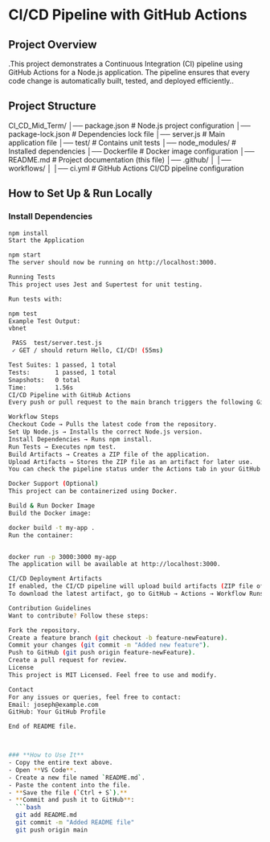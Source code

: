 # CI/CD Pipeline with GitHub Actions

## Project Overview
.This project demonstrates a Continuous Integration (CI) pipeline using GitHub Actions for a Node.js application. The pipeline ensures that every code change is automatically built, tested, and deployed efficiently..

## Project Structure
CI_CD_Mid_Term/
│── package.json # Node.js project configuration
│── package-lock.json # Dependencies lock file
│── server.js # Main application file
│── test/ # Contains unit tests
│── node_modules/ # Installed dependencies
│── Dockerfile # Docker image configuration
│── README.md # Project documentation (this file)
│── .github/
│ │── workflows/
│ │── ci.yml # GitHub Actions CI/CD pipeline configuration


## How to Set Up & Run Locally
### Install Dependencies
```bash
npm install
Start the Application

npm start
The server should now be running on http://localhost:3000.

Running Tests
This project uses Jest and Supertest for unit testing.

Run tests with:

npm test
Example Test Output:
vbnet

 PASS  test/server.test.js
 ✓ GET / should return Hello, CI/CD! (55ms)

Test Suites: 1 passed, 1 total
Tests:       1 passed, 1 total
Snapshots:   0 total
Time:        1.56s
CI/CD Pipeline with GitHub Actions
Every push or pull request to the main branch triggers the following GitHub Actions workflow:

Workflow Steps
Checkout Code → Pulls the latest code from the repository.
Set Up Node.js → Installs the correct Node.js version.
Install Dependencies → Runs npm install.
Run Tests → Executes npm test.
Build Artifacts → Creates a ZIP file of the application.
Upload Artifacts → Stores the ZIP file as an artifact for later use.
You can check the pipeline status under the Actions tab in your GitHub repository.

Docker Support (Optional)
This project can be containerized using Docker.

Build & Run Docker Image
Build the Docker image:

docker build -t my-app .
Run the container:


docker run -p 3000:3000 my-app
The application will be available at http://localhost:3000.

CI/CD Deployment Artifacts
If enabled, the CI/CD pipeline will upload build artifacts (ZIP file of the project) for deployment.
To download the latest artifact, go to GitHub → Actions → Workflow Runs → Download Artifacts.

Contribution Guidelines
Want to contribute? Follow these steps:

Fork the repository.
Create a feature branch (git checkout -b feature-newFeature).
Commit your changes (git commit -m "Added new feature").
Push to GitHub (git push origin feature-newFeature).
Create a pull request for review.
License
This project is MIT Licensed. Feel free to use and modify.

Contact
For any issues or queries, feel free to contact:
Email: joseph@example.com
GitHub: Your GitHub Profile

End of README file.



### **How to Use It**
- Copy the entire text above.
- Open **VS Code**.
- Create a new file named `README.md`.
- Paste the content into the file.
- **Save the file (`Ctrl + S`).**
- **Commit and push it to GitHub**:
  ```bash
  git add README.md
  git commit -m "Added README file"
  git push origin main

